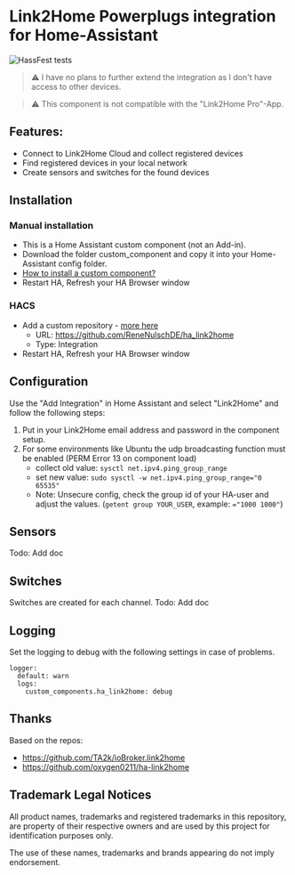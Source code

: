 # Link2Home Powerplugs integration for Home-Assistant

![HassFest tests](https://github.com/renenulschde/ha_link2home/workflows/Validate%20with%20hassfest/badge.svg)

> :warning: I have no plans to further extend the integration as I don't have access to other devices.

> :warning: This component is not compatible with the "Link2Home Pro"-App.

## Features:

- Connect to Link2Home Cloud and collect registered devices
- Find registered devices in your local network
- Create sensors and switches for the found devices

## Installation

### Manual installation

- This is a Home Assistant custom component (not an Add-in).
- Download the folder custom_component and copy it into your Home-Assistant config folder.
- [How to install a custom component?](https://www.google.com/search?q=how+to+install+custom+components+home+assistant)
- Restart HA, Refresh your HA Browser window

### HACS

- Add a custom repository - [more here](https://hacs.xyz/docs/faq/custom_repositories/)
  - URL: https://github.com/ReneNulschDE/ha_link2home
  - Type: Integration
- Restart HA, Refresh your HA Browser window

## Configuration

Use the "Add Integration" in Home Assistant and select "Link2Home" and follow the following steps:

1. Put in your Link2Home email address and password in the component setup.
2. For some environments like Ubuntu the udp broadcasting function must be enabled (PERM Error 13 on component load)
   - collect old value: `sysctl net.ipv4.ping_group_range`
   - set new value: `sudo sysctl -w net.ipv4.ping_group_range="0 65535"`
   - Note: Unsecure config, check the group id of your HA-user and adjust the values. (`getent group YOUR_USER`, example: `="1000 1000"`)

## Sensors

Todo: Add doc

## Switches

Switches are created for each channel.
Todo: Add doc

## Logging

Set the logging to debug with the following settings in case of problems.

```
logger:
  default: warn
  logs:
    custom_components.ha_link2home: debug
```

## Thanks

Based on the repos:

- https://github.com/TA2k/ioBroker.link2home
- https://github.com/oxygen0211/ha-link2home

## Trademark Legal Notices

All product names, trademarks and registered trademarks in this
repository, are property of their respective owners and are used by this project for identification purposes only.

The use of these names, trademarks and brands appearing do not imply endorsement.
